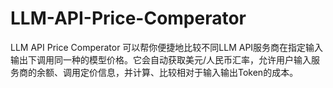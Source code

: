# LLM-API-Price-Comperator
LLM API Price Comperator 可以帮你便捷地比较不同LLM API服务商在指定输入输出下调用同一种的模型价格。它会自动获取美元/人民币汇率，允许用户输入服务商的余额、调用定价信息，并计算、比较相对于输入输出Token的成本。
